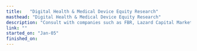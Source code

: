 ```yaml
---
title:   "Digital Health & Medical Device Equity Research"
masthead: "Digital Health & Medical Device Equity Research"
description: "Consult with companies such as FBR, Lazard Capital Markets, and DeMatteo Monness to help them help their clients better understand the complex world of health IT and medical device technology that aids their investment decision making process."
link: "" 
started_on: "Jan-05"
finished_on: 
---
```

